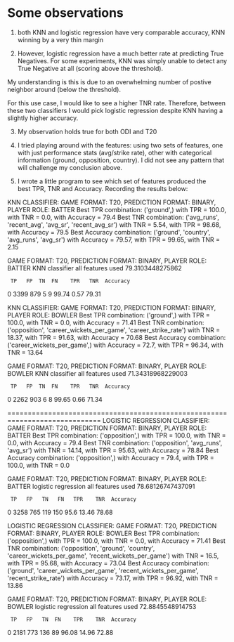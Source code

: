 # Some observations 

1) both KNN and logistic regression have very comparable accuracy, KNN winning 
by a very thin margin 

2) However, logistic regression have a much better rate at predicting 
True Negatives. For some experiments, KNN was simply unable to detect 
any True Negative at all (scoring above the threshold).  

My understanding is this is due to an overwhelming number of postive neighbor 
around (below the threshold). 

For this use case, I would like to see a higher TNR rate. Therefore, between 
these two classifiers I would pick logistic regression despite KNN having a 
slightly higher accuracy. 

3) My observation holds true for both ODI and T20 

4) I tried playing around with the features: using two sets of features, one
with just performance stats (avg/strike rate), other with categorical 
information (ground, opposition, country). I did not see any pattern that 
will challenge my conclusion above. 


5) I wrote a little program to see which set of features produced the  
best TPR, TNR and Accuracy. Recording the results below: 

KNN CLASSIFIER:
GAME FORMAT: T20, PREDICTION FORMAT: BINARY, PLAYER ROLE: BATTER
Best TPR combination: ('ground',) with TPR = 100.0, with TNR = 0.0, with Accuracy = 79.4
Best TNR combination: ('avg_runs', 'recent_avg', 'avg_sr', 'recent_avg_sr') with TNR = 5.54, with TPR = 98.68, with Accuracy = 79.5
Best Accuracy combination: ('ground', 'country', 'avg_runs', 'avg_sr') with Accuracy = 79.57, with TPR = 99.65, with TNR = 2.15 

GAME FORMAT: T20, PREDICTION FORMAT: BINARY, PLAYER ROLE: BATTER
KNN classifier all features used
79.3103448275862


     TP   FP  TN  FN    TPR   TNR  Accuracy
0  3399  879   5   9  99.74  0.57     79.31

KNN CLASSIFIER:
GAME FORMAT: T20, PREDICTION FORMAT: BINARY, PLAYER ROLE: BOWLER
Best TPR combination: ('ground',) with TPR = 100.0, with TNR = 0.0, with Accuracy = 71.41
Best TNR combination: ('opposition', 'career_wickets_per_game', 'career_strike_rate') with TNR = 18.37, with TPR = 91.63, with Accuracy = 70.68
Best Accuracy combination: ('career_wickets_per_game',) with Accuracy = 72.7, with TPR = 96.34, with TNR = 13.64

GAME FORMAT: T20, PREDICTION FORMAT: BINARY, PLAYER ROLE: BOWLER
KNN classifier all features used
71.34318968229003


     TP   FP  TN  FN    TPR   TNR  Accuracy
0  2262  903   6   8  99.65  0.66     71.34

============================================================================= 
LOGISTIC REGRESSION CLASSIFIER:
GAME FORMAT: T20, PREDICTION FORMAT: BINARY, PLAYER ROLE: BATTER
Best TPR combination: ('opposition',) with TPR = 100.0, with TNR = 0.0, with Accuracy = 79.4
Best TNR combination: ('opposition', 'avg_runs', 'avg_sr') with TNR = 14.14, with TPR = 95.63, with Accuracy = 78.84
Best Accuracy combination: ('opposition',) with Accuracy = 79.4, with TPR = 100.0, with TNR = 0.0 

GAME FORMAT: T20, PREDICTION FORMAT: BINARY, PLAYER ROLE: BATTER
logistic regression all features used
78.68126747437091


     TP   FP   TN   FN   TPR    TNR  Accuracy
0  3258  765  119  150  95.6  13.46     78.68

LOGISTIC REGRESSION CLASSIFIER:
GAME FORMAT: T20, PREDICTION FORMAT: BINARY, PLAYER ROLE: BOWLER
Best TPR combination: ('opposition',) with TPR = 100.0, with TNR = 0.0, with Accuracy = 71.41
Best TNR combination: ('opposition', 'ground', 'country', 'career_wickets_per_game', 'recent_wickets_per_game') with TNR = 16.5, with TPR = 95.68, with Accuracy = 73.04
Best Accuracy combination: ('ground', 'career_wickets_per_game', 'recent_wickets_per_game', 'recent_strike_rate') with Accuracy = 73.17, with TPR = 96.92, with TNR = 13.86 

GAME FORMAT: T20, PREDICTION FORMAT: BINARY, PLAYER ROLE: BOWLER
logistic regression all features used
72.8845548914753

     TP   FP   TN  FN    TPR    TNR  Accuracy
0  2181  773  136  89  96.08  14.96     72.88

